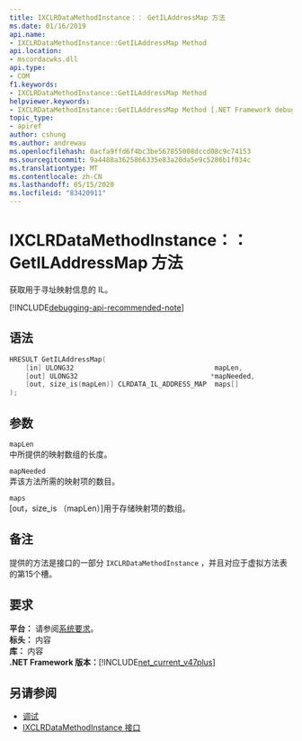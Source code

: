 ```yaml
---
title: IXCLRDataMethodInstance：： GetILAddressMap 方法
ms.date: 01/16/2019
api.name:
- IXCLRDataMethodInstance::GetILAddressMap Method
api.location:
- mscordacwks.dll
api.type:
- COM
f1.keywords:
- IXCLRDataMethodInstance::GetILAddressMap Method
helpviewer.keywords:
- IXCLRDataMethodInstance::GetILAddressMap Method [.NET Framework debugging]
topic_type:
- apiref
author: cshung
ms.author: andrewau
ms.openlocfilehash: 0acfa9ffd6f4bc3be567855008dccd08c9c74153
ms.sourcegitcommit: 9a4488a3625866335e83a20da5e9c5286b1f034c
ms.translationtype: MT
ms.contentlocale: zh-CN
ms.lasthandoff: 05/15/2020
ms.locfileid: "83420911"
---
```

# <a name="ixclrdatamethodinstancegetiladdressmap-method"></a>IXCLRDataMethodInstance：： GetILAddressMap 方法

获取用于寻址映射信息的 IL。

[!INCLUDE[debugging-api-recommended-note](../../../../includes/debugging-api-recommended-note.md)]

## <a name="syntax"></a>语法

```cpp
HRESULT GetILAddressMap(
    [in] ULONG32                                   mapLen,
    [out] ULONG32                                 *mapNeeded,
    [out, size_is(mapLen)] CLRDATA_IL_ADDRESS_MAP  maps[]
);
```

## <a name="parameters"></a>参数

`mapLen`\
中所提供的映射数组的长度。

`mapNeeded`\
弄该方法所需的映射项的数目。

`maps`\
[out，size_is （mapLen）]用于存储映射项的数组。

## <a name="remarks"></a>备注

提供的方法是接口的一部分 `IXCLRDataMethodInstance` ，并且对应于虚拟方法表的第15个槽。

## <a name="requirements"></a>要求

**平台：** 请参阅[系统要求](../../get-started/system-requirements.md)。  
**标头：** 内容  
**库：** 内容  
**.NET Framework 版本：**[!INCLUDE[net_current_v47plus](../../../../includes/net-current-v47plus.md)]  

## <a name="see-also"></a>另请参阅

- [调试](index.md)
- [IXCLRDataMethodInstance 接口](ixclrdatamethodinstance-interface.md)
